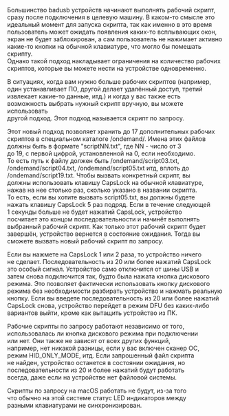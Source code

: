 Большинство badusb устройств начинают выполнять рабочий скрипт,  
сразу после подключения в целевую машину. В каком-то смысле это  
идеальный момент для запуска скрипта, так как именно в это время  
пользователь может ожидать появления каких-то всплывающих окон,  
экран не будет заблокирован, а сам пользователь не нажимает активно  
какие-то кнопки на обычной клавиатуре, что могло бы помешать скрипту.  
Однако такой подход накладывает ограничения на количество рабочих  
скриптов, которые вы можете нести на устройстве одновременно.  
  
В ситуациях, когда вам нужно больше рабочих скриптов (например,  
один устанавливает ПО, другой делает удалённый доступ, третий  
извлекает какие-то данные, итд.) и когда у вас также есть  
возможность выбрать нужный скрипт вручную, вы можете использовать  
другой подход. Этот подход называется скрипт по запросу.  
  
Этот новый подход позволяет хранить до 17 дополнительных рабочих  
скриптов в специальном каталоге /ondemand/. Имена этих файлов  
должны быть в формате "scriptNN.txt", где NN - число от 3  
до 19, с первой цифрой, установленной на 0, если необходимо.  
То есть путь к файлу должен быть /ondemand/script03.txt,  
/ondemand/script04.txt, /ondemand/script05.txt итд, вплоть до  
/ondemand/script19.txt. Чтобы вызвать конкретный скрипт, вы  
должны использовать клавишу CapsLock на обычной клавиатуре,  
нажав на нее столько раз, сколько указано в названии скрипта.  
То есть, если вы хотите вызвать script05.txt, вы должны будете  
нажать клавишу CapsLock 5 раз подряд. Если в течение следующей  
1 секунды больше не будет нажатий CapsLock, устройство  
посчитает это концом последовательности и начинёт выполнять  
выбранный рабочий скрипт. Как только этот рабочий скрипт будет  
завершён, устройство вернется в состояние ожидания. Тогда вы  
сможете вызвать новый рабочий скрипт по запросу.  
  
Если вы нажмете на CapsLock 1 или 2 раза, то устройство ничего  
не сделает. Последовательность из 20 или более нажатий CapsLock   
это особый сигнал. Устройство само отключится от шины USB и  
затем снова подключится так, будто была нажата кнопка дискового  
режима. Это позволяет фактически использовать кнопку дискового  
режима без необходимости разбирать устройство и нажмать реальную  
кнопку. Если вы введете последовательность из 20 или более нажатий  
CapsLock снова, устройство перейдет в режим DFU без каких-либо  
вариантов выйти, кроме как вытащить устройство из ПК.  
  
Рабочие скрипты по запросу работают независимо от того,  
использовалась ли кнопка дискового режима при подключении  
или нет. Они также не зависят от всех других функций,  
например, нет никакой разницы, если у вас включен сканер ОС,  
режим HID\_ONLY\_MODE, итд. Если запрошенный файл скрипта  
не найден, устройство останется в состоянии ожидания, но  
последовательности из 20 и более нажатий будут работать  
всегда, даже если на устройстве нет файловой системы.  
  
Скрипты по запросу на macOS работать не будут, из-за того  
что обычно на этой системе статус LED индикаторов между  
разными клавиатурами не синхронизирован.  
  